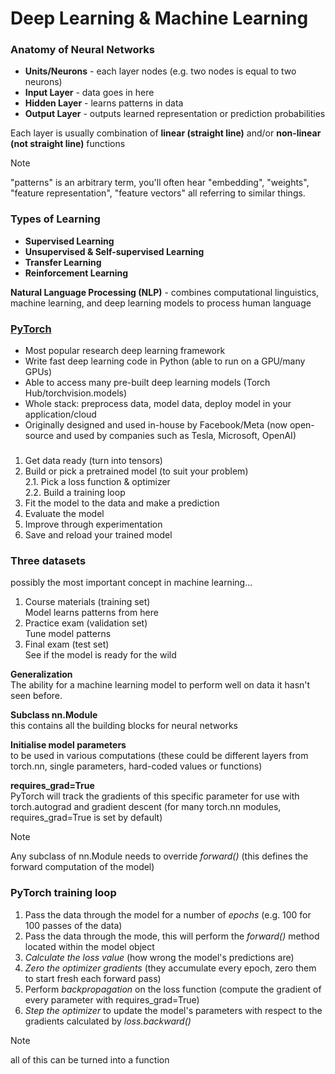 # Deep Learning & Machine Learning
### Anatomy of Neural Networks

- **Units/Neurons** - each layer nodes (e.g. two nodes is equal to two neurons)
- **Input Layer** - data goes in here
- **Hidden Layer** - learns patterns in data
- **Output Layer** - outputs learned representation or prediction probabilities

Each layer is usually combination of **linear (straight line)** and/or **non-linear (not straight line)** functions

> [!NOTE]
> "patterns" is an arbitrary term, you'll often hear "embedding", "weights", "feature representation", "feature vectors" all referring to similar things.

### Types of Learning
- **Supervised Learning**
- **Unsupervised & Self-supervised Learning**
- **Transfer Learning**
- **Reinforcement Learning**

**Natural Language Processing (NLP)** - combines computational linguistics, machine learning, and deep learning models to process human language

### [PyTorch](https://pytorch.org)
- Most popular research deep learning framework
- Write fast deep learning code in Python (able to run on a GPU/many GPUs)
- Able to access many pre-built deep learning models (Torch Hub/torchvision.models)
- Whole stack: preprocess data, model data, deploy model in your application/cloud
- Originally designed and used in-house by Facebook/Meta (now open-source and used by companies such as Tesla, Microsoft, OpenAI)

###
1. Get data ready (turn into tensors)
2. Build or pick a pretrained model (to suit your problem)\
  2.1. Pick a loss function & optimizer\
  2.2. Build a training loop
3. Fit the model to the data and make a prediction
4. Evaluate the model
5. Improve through experimentation
6. Save and reload your trained model

### Three datasets
possibly the most important concept in machine learning...

1. Course materials (training set)\
  Model learns patterns from here
2. Practice exam (validation set)\
  Tune model patterns
3. Final exam (test set)\
  See if the model is ready for the wild

**Generalization**\
The ability for a machine learning model to perform well on data it hasn't seen before.

**Subclass nn.Module**\
this contains all the building blocks for neural networks

**Initialise model parameters**\
to be used in various computations (these could be different layers from torch.nn, single parameters, hard-coded values or functions)

**requires_grad=True**\
PyTorch will track the gradients of this specific parameter for use with torch.autograd and gradient descent (for many torch.nn modules, requires_grad=True is set by default)

> [!NOTE]
> Any subclass of nn.Module needs to override *forward()* (this defines the forward computation of the model)

### PyTorch training loop
1. Pass the data through the model for a number of *epochs* (e.g. 100 for 100 passes of the data)
2. Pass the data through the mode, this will perform the *forward()* method located within the model object
3. *Calculate the loss value* (how wrong the model's predictions are)
4. *Zero the optimizer gradients* (they accumulate every epoch, zero them to start fresh each forward pass)
5. Perform *backpropagation* on the loss function (compute the gradient of every parameter with requires_grad=True)
6. *Step the optimizer* to update the model's parameters with respect to the gradients calculated by *loss.backward()*

> [!NOTE]
> all of this can be turned into a function

